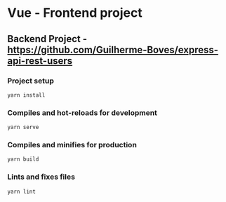 # Vue - Frontend project

## Backend Project - https://github.com/Guilherme-Boves/express-api-rest-users


### Project setup
```
yarn install
```

### Compiles and hot-reloads for development
```
yarn serve
```

### Compiles and minifies for production
```
yarn build
```

### Lints and fixes files
```
yarn lint
```
